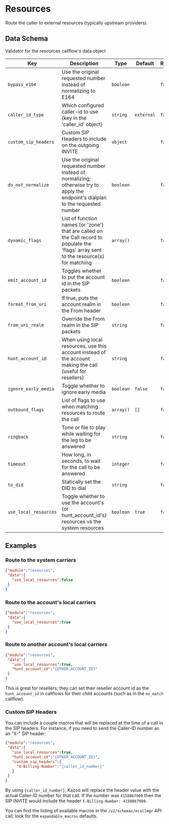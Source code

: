 # Resources

Route the caller to external resources (typically upstream providers).

## Data Schema

Validator for the resources callflow's data object

Key | Description | Type | Default | Required
--- | ----------- | ---- | ------- | --------
`bypass_e164` | Use the original requested number instead of normalizing to E164 | `boolean` |   | `false`
`caller_id_type` | Which configured caller-id to use (key in the 'caller_id' object) | `string` | `external` | `false`
`custom_sip_headers` | Custom SIP Headers to include on the outgoing INVITE | `object` |   | `false`
`do_not_normalize` | Use the original requested number instead of normalizing; otherwise try to apply the endpoint's dialplan to the requested number | `boolean` |   | `false`
`dynamic_flags` | List of function names (or 'zone') that are called on the Call record to populate the 'flags' array sent to the resource(s) for matching | `array()` |   | `false`
`emit_account_id` | Toggles whether to put the account id in the SIP packets | `boolean` |   | `false`
`format_from_uri` | If true, puts the account realm in the From header | `boolean` |   | `false`
`from_uri_realm` | Override the From realm in the SIP packets | `string` |   | `false`
`hunt_account_id` | When using local resources, use this account instead of the account making the call (useful for resellers) | `string` |   | `false`
`ignore_early_media` | Toggle whether to ignore early media | `boolean` | `false` | `false`
`outbound_flags` | List of flags to use when matching resources to route the call | `array()` | `[]` | `false`
`ringback` | Tone or file to play while waiting for the leg to be answered | `string` |   | `false`
`timeout` | How long, in seconds, to wait for the call to be answered | `integer` |   | `false`
`to_did` | Statically set the DID to dial | `string` |   | `false`
`use_local_resources` | Toggle whether to use the account's (or hunt_account_id's) resources vs the system resources | `boolean` | `true` | `false`

## Examples

### Route to the system carriers

```json
{"module":"resources",
 "data":{
   "use_local_resources":false
 }
}
```

### Route to the account's local carriers

```json
{"module":"resources",
 "data":{
   "use_local_resources":true
 }
}
```

### Route to another account's local carriers

```json
{"module":"resources",
 "data":{
   "use_local_resources":true,
   "hunt_account_id":"{OTHER_ACCOUNT_ID}"
 }
}
```

This is great for resellers; they can set their reseller account id as the `hunt_account_id` in callflows for their child accounts (such as in the `no_match` callflow).

### Custom SIP Headers

You can include a couple macros that will be replaced at the time of a call in the SIP headers. For instance, if you need to send the Caller-ID number as an "X-" SIP header:

```json
{"module":"resources",
 "data":{
   "use_local_resources":true,
   "hunt_account_id":"{OTHER_ACCOUNT_ID}",
   "custom_sip_headers":{
     "X-Billing-Number":"{caller_id_number}"
   }
 }
}
```

By using `{caller_id_number}`, Kazoo will replace the header value with the actual Caller-ID number for that call. If the number was `4158867900` then the SIP INVITE would include the header `X-Billing-Number: 4158867900`.

You can find the listing of available macros in the `/v2/schemas/ecallmgr` API call; look for the `expandable_macros` defaults.
